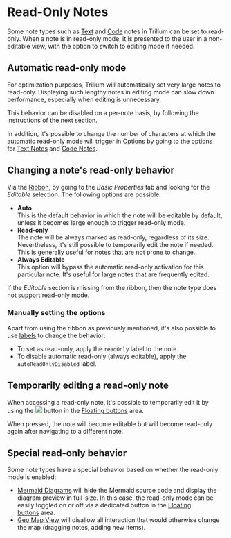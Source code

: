 # Read-Only Notes
Some note types such as <a class="reference-link" href="../../Note%20Types/Text.md">Text</a> and <a class="reference-link" href="../../Note%20Types/Code.md">Code</a> notes in Trilium can be set to read-only. When a note is in read-only mode, it is presented to the user in a non-editable view, with the option to switch to editing mode if needed.

## Automatic read-only mode

For optimization purposes, Trilium will automatically set very large notes to read-only. Displaying such lengthy notes in editing mode can slow down performance, especially when editing is unnecessary.

This behavior can be disabled on a per-note basis, by following the instructions of the next section.

In addition, it's possible to change the number of characters at which the automatic read-only mode will trigger in <a class="reference-link" href="../UI%20Elements/Options.md">Options</a> by going to the options for <a class="reference-link" href="#root/_hidden/_options/_optionsTextNotes">Text Notes</a> and <a class="reference-link" href="#root/_hidden/_options/_optionsCodeNotes">Code Notes</a>.

## Changing a note's read-only behavior

Via the <a class="reference-link" href="../UI%20Elements/Ribbon.md">Ribbon</a>, by going to the _Basic Properties_ tab and looking for the _Editable_ selection. The following options are possible:

*   **Auto**  
    This is the default behavior in which the note will be editable by default, unless it becomes large enough to trigger read-only mode.
*   **Read-only**  
    The note will be always marked as read-only, regardless of its size. Nevertheless, it's still possible to temporarily edit the note if needed. This is generally useful for notes that are not prone to change.
*   **Always Editable**  
    This option will bypass the automatic read-only activation for this particular note. It's useful for large notes that are frequently edited.

If the _Editable_ section is missing from the ribbon, then the note type does not support read-only mode.

### Manually setting the options

Apart from using the ribbon as previously mentioned, it's also possible to use [labels](../../Advanced%20Usage/Attributes.md) to change the behavior:

*   To set as read-only, apply the `readOnly` label to the note.
*   To disable automatic read-only (always editable), apply the `autoReadOnlyDisabled` label.

## Temporarily editing a read-only note

When accessing a read-only note, it's possible to temporarily edit it by using the ![](Read-Only%20Notes_image.png) button in the <a class="reference-link" href="../UI%20Elements/Floating%20buttons.md">Floating buttons</a> area.

When pressed, the note will become editable but will become read-only again after navigating to a different note.

## Special read-only behavior

Some note types have a special behavior based on whether the read-only mode is enabled:

*   <a class="reference-link" href="../../Note%20Types/Mermaid%20Diagrams.md">Mermaid Diagrams</a> will hide the Mermaid source code and display the diagram preview in full-size. In this case, the read-only mode can be easily toggled on or off via a dedicated button in the <a class="reference-link" href="../UI%20Elements/Floating%20buttons.md">Floating buttons</a> area.
*   <a class="reference-link" href="../../Note%20Types/Collections/Geo%20Map%20View.md">Geo Map View</a> will disallow all interaction that would otherwise change the map (dragging notes, adding new items).